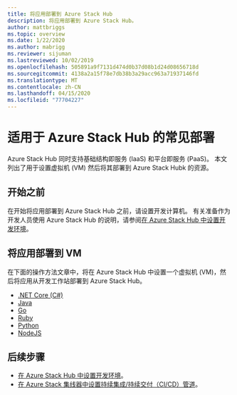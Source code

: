 ```yaml
---
title: 将应用部署到 Azure Stack Hub
description: 将应用部署到 Azure Stack Hub。
author: mattbriggs
ms.topic: overview
ms.date: 1/22/2020
ms.author: mabrigg
ms.reviewer: sijuman
ms.lastreviewed: 10/02/2019
ms.openlocfilehash: 505891a9f7131d474d0b37d08b1d24d08656718d
ms.sourcegitcommit: 4138a2a15f78e7db38b3a29acc963a71937146fd
ms.translationtype: MT
ms.contentlocale: zh-CN
ms.lasthandoff: 04/15/2020
ms.locfileid: "77704227"
---
```

# <a name="common-deployments-for-azure-stack-hub"></a>适用于 Azure Stack Hub 的常见部署

Azure Stack Hub 同时支持基础结构即服务 (IaaS) 和平台即服务 (PaaS)。 本文列出了用于设置虚拟机 (VM) 然后将其部署到 Azure Stack Hubk 的资源。

## <a name="before-you-begin"></a>开始之前

在开始将应用部署到 Azure Stack Hub 之前，请设置开发计算机。 有关准备作为开发人员使用 Azure Stack Hub 的说明，请参阅[在 Azure Stack Hub 中设置开发环境](azure-stack-dev-start.md)。

## <a name="deploy-an-app-to-a-vm"></a>将应用部署到 VM

在下面的操作方法文章中，将在 Azure Stack Hub 中设置一个虚拟机 (VM)，然后将应用从开发工作站部署到 Azure Stack Hub。

- [.NET Core (C#)](azure-stack-dev-start-howto-vm-dotnet.md)
- [Java](azure-stack-dev-start-howto-vm-java.md)
- [Go](azure-stack-dev-start-howto-vm-go.md)
- [Ruby](azure-stack-dev-start-howto-vm-ruby.md)
- [Python](azure-stack-dev-start-howto-vm-python.md)
- [NodeJS](azure-stack-dev-start-howto-vm-nodejs.md)

## <a name="next-steps"></a>后续步骤

- [在 Azure Stack Hub 中设置开发环境](azure-stack-dev-start.md)。
- [在 Azure Stack 集线器中设置持续集成/持续交付（CI/CD）管道](azure-stack-solution-pipeline.md)。
